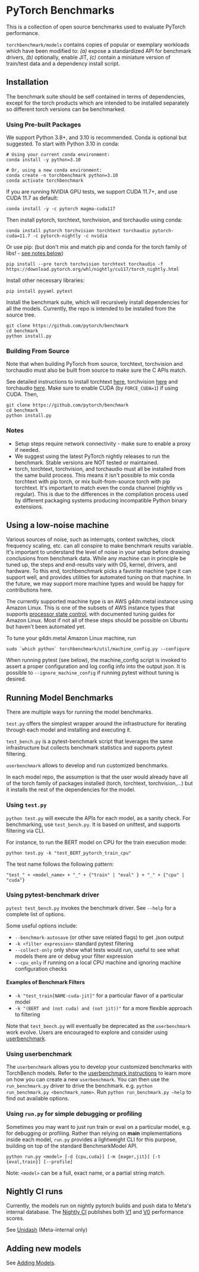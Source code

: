 # PyTorch Benchmarks
This is a collection of open source benchmarks used to evaluate PyTorch performance.

`torchbenchmark/models` contains copies of popular or exemplary workloads which have been modified to:
*(a)* expose a standardized API for benchmark drivers, *(b)* optionally, enable JIT,
 *(c)* contain a miniature version of train/test data and a dependency install script.

## Installation
The benchmark suite should be self contained in terms of dependencies,
except for the torch products which are intended to be installed separately so
different torch versions can be benchmarked.

### Using Pre-built Packages
We support Python 3.8+, and 3.10 is recommended. Conda is optional but suggested. To start with Python 3.10 in conda:
```
# Using your current conda environment:
conda install -y python=3.10

# Or, using a new conda environment:
conda create -n torchbenchmark python=3.10
conda activate torchbenchmark
```

If you are running NVIDIA GPU tests, we support CUDA 11.7+, and use CUDA 11.7 as default:
```
conda install -y -c pytorch magma-cuda117
```

Then install pytorch, torchtext, torchvision, and torchaudio using conda:
```
conda install pytorch torchvision torchtext torchaudio pytorch-cuda=11.7 -c pytorch-nightly -c nvidia
```
Or use pip:
(but don't mix and match pip and conda for the torch family of libs! - [see notes below](#notes))
```
pip install --pre torch torchvision torchtext torchaudio -f https://download.pytorch.org/whl/nightly/cu117/torch_nightly.html
```

Install other necessary libraries:
```
pip install pyyaml pytest
```

Install the benchmark suite, which will recursively install dependencies for all the models.  Currently, the repo is intended to be installed from the source tree.
```
git clone https://github.com/pytorch/benchmark
cd benchmark
python install.py
```

### Building From Source
Note that when building PyTorch from source, torchtext, torchvision and torchaudio must also be built from source to make sure the C APIs match.

See detailed instructions to install torchtext [here](https://github.com/pytorch/text), torchvision [here](https://github.com/pytorch/vision) and torchaudio [here](https://github.com/pytorch/audio).
Make sure to enable CUDA (by `FORCE_CUDA=1`) if using CUDA.
Then,
```
git clone https://github.com/pytorch/benchmark
cd benchmark
python install.py
```

### Notes
- Setup steps require network connectivity - make sure to enable a proxy if needed.
- We suggest using the latest PyTorch nightly releases to run the benchmark. Stable versions are NOT tested or maintained.
- torch, torchtext, torchvision, and torchaudio must all be installed from the same build process.  This means it isn't possible to mix conda torchtext
  with pip torch, or mix built-from-source torch with pip torchtext.  It's important to match even the conda channel (nightly vs regular).
  This is due to the differences in the compilation process used by different packaging systems producing incompatible Python binary extensions.

## Using a low-noise machine
Various sources of noise, such as interrupts, context switches, clock frequency scaling, etc. can all conspire to make benchmark results variable.  It's important to understand the level of noise in your setup before drawing conclusions from benchmark data.  While any machine can in principle be tuned up, the steps and end-results vary with OS, kernel, drivers, and hardware.  To this end, torchbenchmark picks a favorite machine type it can support well, and provides utilities for automated tuning on that machine.  In the future, we may support more machine types and would be happy for contributions here.

The currently supported machine type is an AWS g4dn.metal instance using Amazon Linux.  This is one of the subsets of AWS instance types that supports [processor state control](https://docs.aws.amazon.com/AWSEC2/latest/UserGuide/processor_state_control.html), with documented tuning guides for Amazon Linux.  Most if not all of these steps should be possible on Ubuntu but haven't been automated yet.

To tune your g4dn.metal Amazon Linux machine, run
```
sudo `which python` torchbenchmark/util/machine_config.py --configure
```

When running pytest (see below), the machine_config script is invoked to assert a proper configuration and log config info into the output json.  It is possible to ```--ignore_machine_config``` if running pytest without tuning is desired.


## Running Model Benchmarks
There are multiple ways for running the model benchmarks.

`test.py` offers the simplest wrapper around the infrastructure for iterating through each model and installing and executing it.

`test_bench.py` is a pytest-benchmark script that leverages the same infrastructure but collects benchmark statistics and supports pytest filtering.

`userbenchmark` allows to develop and run customized benchmarks.

In each model repo, the assumption is that the user would already have all of the torch family of packages installed (torch, torchtext, torchvision,...) but it installs the rest of the dependencies for the model.

### Using `test.py`
`python test.py` will execute the APIs for each model, as a sanity check.  For benchmarking, use `test_bench.py`.  It is based on unittest, and supports filtering via CLI.

For instance, to run the BERT model on CPU for the train execution mode:
```
python test.py -k "test_BERT_pytorch_train_cpu"
```

The test name follows the following pattern:

```
"test_" + <model_name> + "_" + {"train" | "eval" } + "_" + {"cpu" | "cuda"}
```

### Using pytest-benchmark driver
`pytest test_bench.py` invokes the benchmark driver.  See `--help` for a complete list of options.

Some useful options include:
- `--benchmark-autosave` (or other save related flags) to get .json output
- `-k <filter expression>` standard pytest filtering
- `--collect-only` only show what tests would run, useful to see what models there are or debug your filter expression
- `--cpu_only` if running on a local CPU machine and ignoring machine configuration checks

#### Examples of Benchmark Filters
- `-k "test_train[NAME-cuda-jit]"` for a particular flavor of a particular model
- `-k "(BERT and (not cuda) and (not jit))"` for a more flexible approach to filtering

Note that `test_bench.py` will eventually be deprecated as the `userbenchmark` work evolve. Users are encouraged to explore and consider using [userbenchmark](#using-userbenchmark).

### Using userbenchmark

The `userbenchmark` allows you to develop your customized benchmarks with TorchBench models. Refer to the [userbenchmark instructions](https://github.com/pytorch/benchmark/blob/main/userbenchmark/ADDING_USERBENCHMARKS.md) to learn more on how you can create a new `userbenchmark`. You can then use the `run_benchmark.py` driver to drive the benchmark. e.g. `python run_benchmark.py <benchmark_name>`. Run `python run_benchmark.py —help` to find out available options.

### Using `run.py` for simple debugging or profiling
Sometimes you may want to just run train or eval on a particular model, e.g. for debugging or profiling.  Rather than relying on __main__ implementations inside each model, `run.py` provides a lightweight CLI for this purpose, building on top of the standard BenchmarkModel API.

```
python run.py <model> [-d {cpu,cuda}] [-m {eager,jit}] [-t {eval,train}] [--profile]
```
Note: `<model>` can be a full, exact name, or a partial string match.

## Nightly CI runs

Currently, the models run on nightly pytorch builds and push data to Meta's internal database.
The [Nightly CI](https://github.com/pytorch/benchmark/actions) publishes both
[V1](torchbenchmark/score/configs/v1/config-v1.md) and
[V0](torchbenchmark/score/configs/v0/config-v0.md) performance scores.


See [Unidash](https://www.internalfb.com/intern/unidash/dashboard/pytorch_benchmarks/torchbenchmark_v0/) (Meta-internal only)

## Adding new models

See [Adding Models](torchbenchmark/models/ADDING_MODELS.md).
